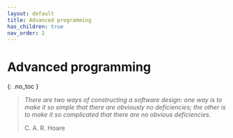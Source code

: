 ```yaml
---
layout: default
title: Advanced programming
has_children: true
nav_order: 2
---
```


# Advanced programming
{: .no_toc }


> *There are two ways of constructing a software design: one way is to make it so simple that there are obviously no deficiencies; 
> the other is to make it so complicated that there are no obvious deficiencies.*
> 
> C. A. R. Hoare



